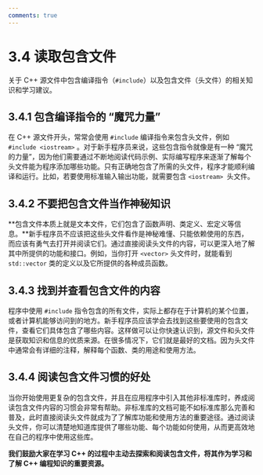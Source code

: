 ```yaml
---
comments: true
---
```


# 3.4 读取包含文件

关于 C++ 源文件中包含编译指令（`#include`）以及包含文件（头文件）的相关知识和学习建议。

## 3.4.1 包含编译指令的 “魔咒力量”

在 C++ 源文件开头，常常会使用 `#include` 编译指令来包含头文件，例如 `#include <iostream>` 。对于新手程序员来说，这些包含指令就像是有一种 “魔咒的力量”，因为他们需要通过不断地阅读代码示例、实际编写程序来逐渐了解每个头文件能为程序添加哪些功能。只有正确地包含了所需的头文件，程序才能顺利编译和运行。比如，若要使用标准输入输出功能，就需要包含 `<iostream> `头文件。

## 3.4.2 不要把包含文件当作神秘知识

**包含文件本质上就是文本文件，它们包含了函数声明、类定义、宏定义等信息。**新手程序员不应该把这些头文件看作是神秘难懂、只能依赖使用的东西，而应该有勇气去打开并阅读它们。通过直接阅读头文件的内容，可以更深入地了解其中所提供的功能和接口。例如，当你打开 `<vector>` 头文件时，就能看到 `std::vector` 类的定义以及它所提供的各种成员函数。

## 3.4.3 找到并查看包含文件的内容

程序中使用 `#include` 指令包含的所有文件，实际上都存在于计算机的某个位置，或者计算机能够访问到的地方。新手程序员应该学会去找到这些要使用的包含文件，查看它们具体包含了哪些内容。这样做可以让你快速认识到，源文件和头文件是获取知识和信息的优质来源。在很多情况下，它们就是最好的文档。因为头文件中通常会有详细的注释，解释每个函数、类的用途和使用方法。

## 3.4.4 阅读包含文件习惯的好处

当你开始使用更复杂的包含文件，并且在应用程序中引入其他非标准库时，养成阅读包含文件内容的习惯会非常有帮助。非标准库的文档可能不如标准库那么完善和普及，此时直接阅读头文件就成为了了解库功能和使用方法的重要途径。通过阅读头文件，你可以清楚地知道库提供了哪些功能、每个功能如何使用，从而更高效地在自己的程序中使用这些库。

**我们鼓励大家在学习 C++ 的过程中主动去探索和阅读包含文件，将其作为学习和了解 C++ 编程知识的重要资源。**